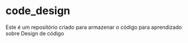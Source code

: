 # code_design
Este é um repositório criado para armazenar o código para aprendizado sobre Design de código
